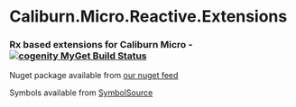 Caliburn.Micro.Reactive.Extensions
==================================

### Rx based extensions for Caliburn Micro - [![cogenity MyGet Build Status](https://www.myget.org/BuildSource/Badge/cogenity?identifier=ca24b530-5018-4566-8d57-05b62ef15b08)](https://www.myget.org/)

Nuget package available from [our nuget feed](https://www.myget.org/F/cogenity/)

Symbols available from [SymbolSource](http://srv.symbolsource.org/pdb/MyGet/ibebbs/d58332dc-dffe-4da8-ba6a-8b1a73b759e9)